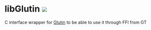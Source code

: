 # libGlutin ![](https://github.com/feenkcom/libglutin/workflows/Cargo%20Build/badge.svg)

C interface wrapper for [Glutin](https://github.com/rust-windowing/glutin/) to be able to use it through FFI from GT
